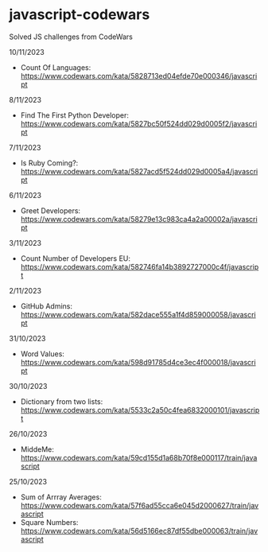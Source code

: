 # javascript-codewars
Solved JS challenges from CodeWars

10/11/2023
- Count Of Languages: https://www.codewars.com/kata/5828713ed04efde70e000346/javascript 

8/11/2023
- Find The First Python Developer: https://www.codewars.com/kata/5827bc50f524dd029d0005f2/javascript 

7/11/2023
- Is Ruby Coming?: https://www.codewars.com/kata/5827acd5f524dd029d0005a4/javascript 

6/11/2023
- Greet Developers: https://www.codewars.com/kata/58279e13c983ca4a2a00002a/javascript 

3/11/2023
- Count Number of Developers EU: https://www.codewars.com/kata/582746fa14b3892727000c4f/javascript 

2/11/2023
- GitHub Admins: https://www.codewars.com/kata/582dace555a1f4d859000058/javascript 

31/10/2023
- Word Values: https://www.codewars.com/kata/598d91785d4ce3ec4f000018/javascript

30/10/2023
- Dictionary from two lists: https://www.codewars.com/kata/5533c2a50c4fea6832000101/javascript

26/10/2023
- MiddeMe: https://www.codewars.com/kata/59cd155d1a68b70f8e000117/train/javascript

25/10/2023
- Sum of Arrray Averages: https://www.codewars.com/kata/57f6ad55cca6e045d2000627/train/javascript
- Square Numbers: https://www.codewars.com/kata/56d5166ec87df55dbe000063/train/javascript